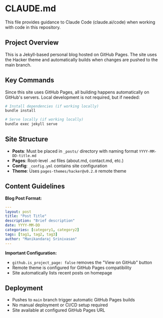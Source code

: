 # CLAUDE.md

This file provides guidance to Claude Code (claude.ai/code) when working with code in this repository.

## Project Overview

This is a Jekyll-based personal blog hosted on GitHub Pages. The site uses the Hacker theme and automatically builds when changes are pushed to the main branch.

## Key Commands

Since this site uses GitHub Pages, all building happens automatically on GitHub's servers. Local development is not required, but if needed:

```bash
# Install dependencies (if working locally)
bundle install

# Serve locally (if working locally) 
bundle exec jekyll serve
```

## Site Structure

- **Posts**: Must be placed in `_posts/` directory with naming format `YYYY-MM-DD-title.md`
- **Pages**: Root-level `.md` files (about.md, contact.md, etc.)
- **Config**: `_config.yml` contains site configuration
- **Theme**: Uses `pages-themes/hacker@v0.2.0` remote theme

## Content Guidelines

**Blog Post Format:**
```yaml
---
layout: post
title: "Post Title"
description: "Brief description"
date: YYYY-MM-DD
categories: [category1, category2]
tags: [tag1, tag2, tag3]
author: "Manikandaraj Srinivasan"
---
```

**Important Configuration:**
- `github.is_project_page: false` removes the "View on GitHub" button
- Remote theme is configured for GitHub Pages compatibility
- Site automatically lists recent posts on homepage

## Deployment

- Pushes to `main` branch trigger automatic GitHub Pages builds
- No manual deployment or CI/CD setup required
- Site available at configured GitHub Pages URL